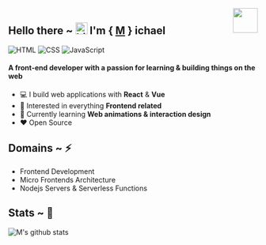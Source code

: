 <img align='right' src="https://media3.giphy.com/media/ln7z2eWriiQAllfVcn/200w.webp" width='50'>

## Hello there ~ <img src="https://user-images.githubusercontent.com/1303154/88677602-1635ba80-d120-11ea-84d8-d263ba5fc3c0.gif" width="24px" alt="hi"> I'm { [M](https://twitter.com/00mikhael) } ichael



![HTML](https://img.shields.io/badge/HTML-Expert-orange)
![CSS](https://img.shields.io/badge/CSS-Expert-blue)
![JavaScript](https://img.shields.io/badge/JavaScript-Senior-yellow)

#### A front-end developer with a passion for learning & building things on the web

-   :computer: I build web applications with **React** & **Vue**
-   :monocle_face: Interested in everything **Frontend related**
-   :seedling: Currently learning **Web animations & interaction design**
-   :heart: Open Source


## Domains ~ ⚡
- Frontend Development
- Micro Frontends Architecture
- Nodejs Servers & Serverless Functions

## Stats ~ 🚨
![M's github stats](https://github-readme-stats.vercel.app/api?username=00mikhael&show_icons=true&hide_border=true)
